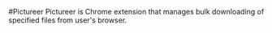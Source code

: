 #Pictureer
Pictureer is Chrome extension that manages bulk downloading of specified files from user's browser.